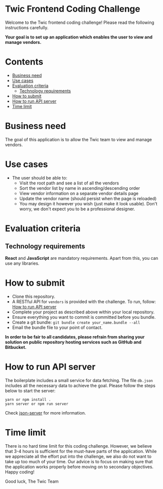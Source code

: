 # Twic Frontend Coding Challenge

Welcome to the Twic frontend coding challenge! Please read the following instructions carefully.

**Your goal is to set up an application which enables the user to view and manage vendors.**

# Contents

- [Business need](#business-need)
- [Use cases](#use-cases)
- [Evaluation criteria](#evaluation-criteria)
  - [Technology requirements](#technology-requirements)
- [How to submit](#how-to-submit)
- [How to run API server](#how-to-run-api-server)
- [Time limit](#time-limit)

# Business need

The goal of this application is to allow the Twic team to view and manage vendors.

# Use cases

- The user should be able to:
  - Visit the root path and see a list of all the vendors
  - Sort the vendor list by name in ascending/descending order
  - View vendor information on a separate vendor details page
  - Update the vendor name (should persist when the page is reloaded)
  - You may design it however you wish (just make it look usable). Don't worry, we don't expect you to be a professional designer.

# Evaluation criteria

## Technology requirements

**React** and **JavaScript** are mandatory requirements. Apart from this, you can use any libraries.

# How to submit

- Clone this repository.
- A RESTful API for `vendors` is provided with the challenge. To run, follow: [How to run API server](#how-to-run-api-server)
- Complete your project as described above within your local repository.
- Ensure everything you want to commit is committed before you bundle.
- Create a git bundle: `git bundle create your_name.bundle --all`
- Email the bundle file to your point of contact.

**In order to be fair to all candidates, please refrain from sharing your solution on public repository hosting services such as GitHub and Bitbucket.**

# How to run API server

The boilerplate includes a small service for data fetching. The file `db.json` includes all the necessary data to achieve the goal. Please follow the steps below to start the server:

```
yarn or npm install .
yarn server or npm run server
```

Check [json-server](https://github.com/typicode/json-server) for more information.

# Time limit

There is no hard time limit for this coding challenge. However, we believe that 3-4 hours is sufficient for the must-have parts of the application. While we appreciate all the effort put into the challenge, we also do not want to take up too much of your time. Our advice is to focus on making sure that the application works properly before moving on to secondary objectives. Happy coding!

Good luck,
The Twic Team
